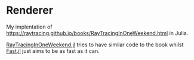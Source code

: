 # Renderer

My implentation of https://raytracing.github.io/books/RayTracingInOneWeekend.html in Julia.

[RayTracingInOneWeekend.jl](./RayTracingInOneWeekend.jl) tries to have similar code to the book whilst [Fast.jl](Fast.jl) just aims to be as fast as it can.
